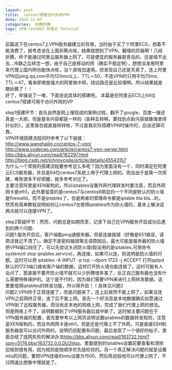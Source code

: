```yaml
---
layout: post
title:  centos7搭建访问外网VPN
date: 2015-12-07
categories:  折腾折腾
tags: VPN CentOS7 阿里云 Tofinish
---
```

前篇说下在centos7上VPN服务器建立的背景，当时由于买了个阿里ECS，想着不能浪费了，就考虑该在上面折腾点啥，结果就想到了VPN，翻墙的厉器啊！几经折腾，终于能通过阿里云服务器上网了，可是便宜的服务器是青岛的，还是墙不出去...冷静之后转念一想，由于自己是移动的网（确实不稳定啊），想想没准用阿里来代理上国内网也能快点呢，当个游戏加速用。但发现自己还是天真了，连上阿里VPN后ping qq.com平均120ms以上、TTL＝50，不连VPN时只用平均70ms、TTL＝47，看来即使是强大的阿里做中转，绕远路还是比较慢啊。所以结果就是瞎折腾了！！ <br>
好了，牢骚说了一堆，下面说说具体的搭建吧。
本篇是在阿里云ECS上64位centos7搭建可用于访问外网的VP

step1搭建环节：首先自然是网上搜现成的案例过程，翻不了google，百度一搜还真是一大把，但是基本内容都是一样的（各种互转啊，要找到点新内容就像海里捞针似的）。这里我也就直接转转啦，不过是我实际搭建VPN时操作的，应该还算可靠。<br> 
VPN环境搭建流程同时参考了以下链接：<br>
<http://www.wanghailin.cn/centos-7-vpn/> <br>
<http://www.codeceo.com/article/centos7-vpn-server.html> <br>
<http://bbs.aliyun.com/read/162297.html>  <br>
<http://blog.csdn.net/johnnycode/article/details/45543157> <br>
为什么一个常规的搭建流程要参考这么多呢？因为里面没有一个，同时满足在阿里云ECS服务器，并且是64位centos7系统上用于代理上网的。而且由于是第一次搭建，难免很多不好把握，就多参考对比了。<br>
主要注意阿里是XEN架构的，所以iptables设置外网代理转发时要注意，而且外网网卡是eth1，此外要留意的是centos7与centos6明显的一个不同是默认的防火墙是firewalld，而不是iptables了，但是两者的管理命令都是iptable bla bla...的，然而有简单教程说明如何让centos7也使用iptables作为防火墙的，基本上解决这两点就可以连接VPN了。

step2答疑环节：然而，问题总是如期而至，记录下自己在VPN服务开启成功后遇到的两个问题:<br>
问题1:服务开启后，客户端能ping通服务器，但是连接报错（好像是651错误，请原谅我记不清了）。确定不是密码输错等无语原因后，最大可能是服务器的防火墙把VPN端口挡住了，可以先尝试关闭防火墙(假设用的是iptables,可用命令systemctl stop iptables.service)，再连接，如果可以连，则说明是防火墙的问题。这时可以用
iptables -A INPUT -p tcp --dport 1723 -j ACCEPT
打开pptpd默认的1723端口接收客户端的数据，这样打开防火墙也能连接了。这时可能有人会问了，那直接不要开防火墙不就可以少折腾很多事了，反正自己服务器也没有什么需要特殊保护的。这个是不行的，因为我们需要VPN来进行上网转发数据，这里要借用iptables的转发功能，所以得开启！！具体见问题2<br>
问题2;VPN终于正常连接了，但是问题来了，连上后居然不能上网了。如果没连VPN之前网终正常，连了后不能上网。首先一个好消息是本地数据确实如愿通过VPN到了远程服务器，而没有走本地的网络上网，完成了我们代理上网的想法。但是网络上不了，说明数据到了VPN服务器后就中断了。这时候主要问题在于VPN服务器的配置，首先要参考以上网页说明设置iptables的数据转发规则，注意是XEN架构的，而且外网网卡是eth1。但是还是代理上不了外网，可是直接SSH到服务器是可以访问外网的，说明仍旧配置有问题，最后发现了一个很好的帖子，里面总结了连网失败的解决办法<http://bbs.aliyun.com/read/163732.html?spm=5176.bbsr163732.0.0.DU3Vqo>。里面提到的iptables设置前要查看和清除旧规则很有用，因为规则是按顺序优先级检验的。另一个真正解决问题的就是设置mtu的问题，要把VPN连接的mtu设置为1500，然后奇迹般地可以代理上网了，不过网速比想像中慢就是了。

